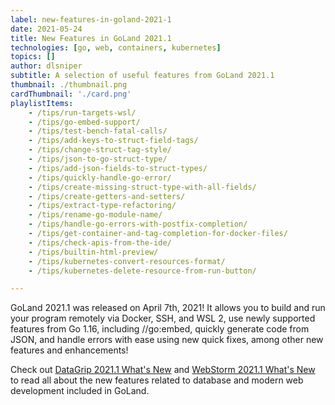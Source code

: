 ```yaml
---
label: new-features-in-goland-2021-1
date: 2021-05-24
title: New Features in GoLand 2021.1
technologies: [go, web, containers, kubernetes]
topics: []
author: dlsniper
subtitle: A selection of useful features from GoLand 2021.1 
thumbnail: ./thumbnail.png
cardThumbnail: './card.png'
playlistItems:
    - /tips/run-targets-wsl/
    - /tips/go-embed-support/
    - /tips/test-bench-fatal-calls/
    - /tips/add-keys-to-struct-field-tags/
    - /tips/change-struct-tag-style/
    - /tips/json-to-go-struct-type/
    - /tips/add-json-fields-to-struct-types/
    - /tips/quickly-handle-go-error/
    - /tips/create-missing-struct-type-with-all-fields/
    - /tips/create-getters-and-setters/
    - /tips/extract-type-refactoring/
    - /tips/rename-go-module-name/
    - /tips/handle-go-errors-with-postfix-completion/
    - /tips/get-container-and-tag-completion-for-docker-files/
    - /tips/check-apis-from-the-ide/
    - /tips/builtin-html-preview/
    - /tips/kubernetes-convert-resources-format/
    - /tips/kubernetes-delete-resource-from-run-button/

---
```


GoLand 2021.1 was released on April 7th, 2021! It allows you to build
and run your program remotely via Docker, SSH, and WSL 2, use newly
supported features from Go 1.16, including //go:embed, quickly generate
code from JSON, and handle errors with ease using new quick fixes,
among other new features and enhancements!

Check out <a href="https://www.jetbrains.com/datagrip/whatsnew/">
DataGrip 2021.1 What's New</a>
and <a href="https://www.jetbrains.com/webstorm/whatsnew/">
WebStorm 2021.1 What's New</a> to read all about the new features
related to database and modern web development included in GoLand.
